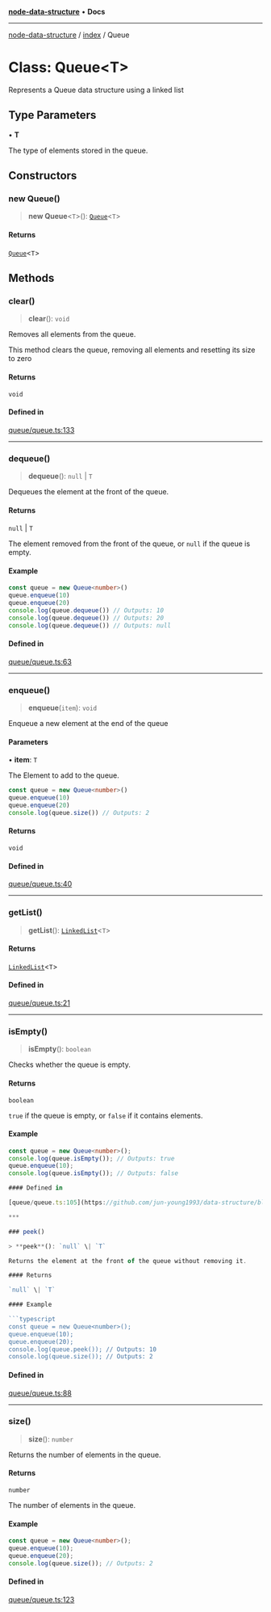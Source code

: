 [**node-data-structure**](../../README.md) • **Docs**

***

[node-data-structure](../../modules.md) / [index](../README.md) / Queue

# Class: Queue\<T\>

Represents a Queue data structure using a linked list

## Type Parameters

• **T**

The type of elements stored in the queue.

## Constructors

### new Queue()

> **new Queue**\<`T`\>(): [`Queue`](Queue.md)\<`T`\>

#### Returns

[`Queue`](Queue.md)\<`T`\>

## Methods

### clear()

> **clear**(): `void`

Removes all elements from the queue.

This method clears the queue, removing all elements and resetting its size to zero

#### Returns

`void`

#### Defined in

[queue/queue.ts:133](https://github.com/jun-young1993/data-structure/blob/390429224bd67d7bf107be068638a90c2f060f71/src/queue/queue.ts#L133)

***

### dequeue()

> **dequeue**(): `null` \| `T`

Dequeues the element at the front of the queue.

#### Returns

`null` \| `T`

The element removed from the front of the queue, or `null` if the queue is empty.

#### Example

```typescript
const queue = new Queue<number>()
queue.enqueue(10)
queue.enqueue(20)
console.log(queue.dequeue()) // Outputs: 10
console.log(queue.dequeue()) // Outputs: 20
console.log(queue.dequeue()) // Outputs: null
```

#### Defined in

[queue/queue.ts:63](https://github.com/jun-young1993/data-structure/blob/390429224bd67d7bf107be068638a90c2f060f71/src/queue/queue.ts#L63)

***

### enqueue()

> **enqueue**(`item`): `void`

Enqueue a new element at the end of the queue

#### Parameters

• **item**: `T`

The Element to add to the queue.

```typescript
const queue = new Queue<number>()
queue.enqueue(10)
queue.enqueue(20)
console.log(queue.size()) // Outputs: 2
```

#### Returns

`void`

#### Defined in

[queue/queue.ts:40](https://github.com/jun-young1993/data-structure/blob/390429224bd67d7bf107be068638a90c2f060f71/src/queue/queue.ts#L40)

***

### getList()

> **getList**(): [`LinkedList`](LinkedList.md)\<`T`\>

#### Returns

[`LinkedList`](LinkedList.md)\<`T`\>

#### Defined in

[queue/queue.ts:21](https://github.com/jun-young1993/data-structure/blob/390429224bd67d7bf107be068638a90c2f060f71/src/queue/queue.ts#L21)

***

### isEmpty()

> **isEmpty**(): `boolean`

Checks whether the queue is empty.

#### Returns

`boolean`

`true` if the queue is empty, or `false` if it contains elements.

#### Example

```typescript
const queue = new Queue<number>();
console.log(queue.isEmpty()); // Outputs: true
queue.enqueue(10);
console.log(queue.isEmpty()); // Outputs: false

#### Defined in

[queue/queue.ts:105](https://github.com/jun-young1993/data-structure/blob/390429224bd67d7bf107be068638a90c2f060f71/src/queue/queue.ts#L105)

***

### peek()

> **peek**(): `null` \| `T`

Returns the element at the front of the queue without removing it.

#### Returns

`null` \| `T`

#### Example

```typescript
const queue = new Queue<number>();
queue.enqueue(10);
queue.enqueue(20);
console.log(queue.peek()); // Outputs: 10
console.log(queue.size()); // Outputs: 2
```

#### Defined in

[queue/queue.ts:88](https://github.com/jun-young1993/data-structure/blob/390429224bd67d7bf107be068638a90c2f060f71/src/queue/queue.ts#L88)

***

### size()

> **size**(): `number`

Returns the number of elements in the queue.

#### Returns

`number`

The number of elements in the queue.

#### Example

```typescript
const queue = new Queue<number>();
queue.enqueue(10);
queue.enqueue(20);
console.log(queue.size()); // Outputs: 2
```

#### Defined in

[queue/queue.ts:123](https://github.com/jun-young1993/data-structure/blob/390429224bd67d7bf107be068638a90c2f060f71/src/queue/queue.ts#L123)
